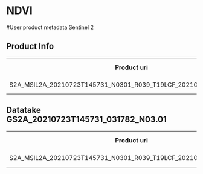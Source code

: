 # NDVI

#User product metadata Sentinel 2
## Product Info
<table>
<tr>
<th>Product uri</th>
<th>Processing level</th>
<th>Product type</th>
<th>Processing baseline/th>
<th>Generation time</th>
</tr>
<tr>

<td>
S2A_MSIL2A_20210723T145731_N0301_R039_T19LCF_20210723T184613.SAFE
</td>
<td>
Level-2A
</td>
<td>
S2MSI2A
</td>
<td>
03.01
</td>
<td>
2021-07-23T18:46:13.000000Z
</td>
</tr>
</table>

## Datatake GS2A_20210723T145731_031782_N03.01
<table>
<tr>
<th>Product uri</th>
<th>Processing level</th>
<th>Product type</th>
<th>Processing baseline/th>
<th>Generation time</th>
</tr>
<tr>

<td>
S2A_MSIL2A_20210723T145731_N0301_R039_T19LCF_20210723T184613.SAFE
</td>
<td>
Level-2A
</td>
<td>
S2MSI2A
</td>
<td>
03.01
</td>
<td>
2021-07-23T18:46:13.000000Z
</td>
</tr>
</table>
